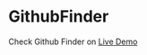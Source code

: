 # GithubFinder

Check Github Finder on <a href="https://raihanalam.github.io/GithubFinder/">Live Demo</a>

